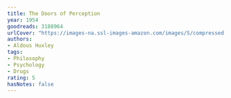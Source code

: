 ```yaml
---
title: The Doors of Perception
year: 1954
goodreads: 3188964
urlCover: "https://images-na.ssl-images-amazon.com/images/S/compressed.photo.goodreads.com/books/1364525216i/3188964.jpg"
authors:
- Aldous Huxley
tags:
- Philosophy
- Psychology
- Drugs
rating: 5
hasNotes: false
---
```

